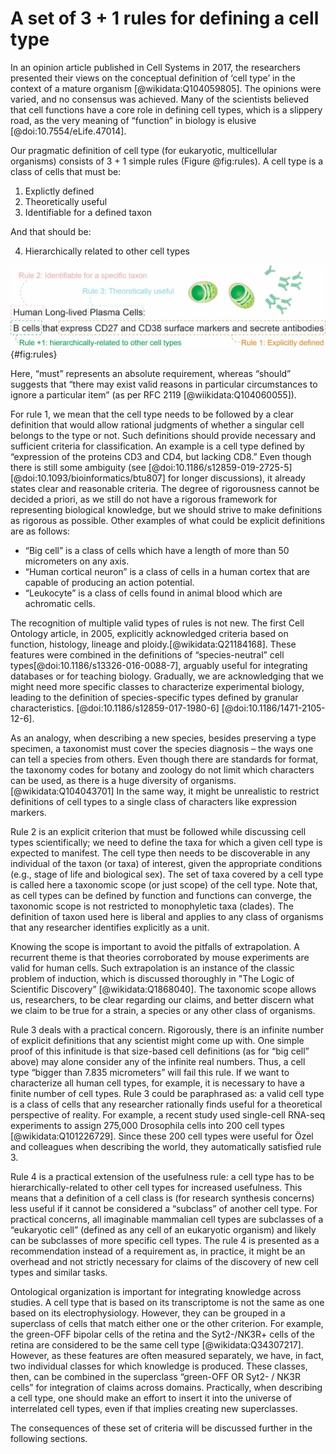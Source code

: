 # A set of 3 + 1 rules for defining a cell type

In an opinion article published in Cell Systems in 2017, the researchers presented their views on the conceptual definition of ‘cell type’ in the context of a mature organism [@wikidata:Q104059805]. The opinions were varied, and no consensus was achieved. Many of the scientists believed that cell functions have a core role in defining cell types, which is a slippery road, as the very meaning of “function” in biology is elusive [@doi:10.7554/eLife.47014].

Our pragmatic definition of cell type (for eukaryotic, multicellular organisms) consists of 3 + 1 simple rules (Figure @fig:rules). A cell type is a class of cells that must be:

1. Explictly defined
2. Theoretically useful 
3. Identifiable for a defined taxon

And that should be:

4. Hierarchically related to other cell types

![ The set of 3 + 1 rules for defining a cell type.](images/four_rules_hn.jpg){#fig:rules}

Here, “must” represents an absolute requirement, whereas “should” suggests that “there may exist valid reasons in particular circumstances to ignore a particular item” (as per RFC 2119 [@wiikidata:Q104060055]).

For rule 1, we mean that the cell type needs to be followed by a clear definition that would allow rational judgments of whether a singular cell belongs to the type or not. Such definitions should provide necessary and sufficient criteria for classification. An example is a cell type defined by “expression of the proteins CD3 and CD4, but lacking CD8.” Even though there is still some ambiguity (see [@doi:10.1186/s12859-019-2725-5] [@doi:10.1093/bioinformatics/btu807] for longer discussions), it already states clear and reasonable criteria. The degree of rigorousness cannot be decided a priori, as we still do not have a rigorous framework for representing biological knowledge, but we should strive to make definitions as rigorous as possible. Other examples of what could be explicit definitions are as follows:

- “Big cell” is a class of cells which have a length of more than 50 micrometers on any axis.
- “Human cortical neuron” is a class of cells in a human cortex that are capable of producing an action potential.
- “Leukocyte” is a class of cells found in animal blood which are achromatic cells.

The recognition of multiple valid types of rules is not new. The first Cell Ontology article, in 2005, explicitly acknowledged criteria based on function, histology, lineage and ploidy.[@wikidata:Q21184168]. These features were combined in the definitions of “species-neutral” cell types[@doi:10.1186/s13326-016-0088-7], arguably useful for integrating databases or for teaching biology. Gradually, we are acknowledging that we might need more specific classes to characterize experimental biology, leading to the definition of species-specific types defined by granular characteristics. [@doi:10.1186/s12859-017-1980-6] [@doi:10.1186/1471-2105-12-6]. 

As an analogy, when describing a new species, besides preserving a type specimen, a taxonomist must cover the species diagnosis – the ways one can tell a species from others. Even though there are standards for format, the taxonomy codes for botany and zoology do not limit which characters can be used, as there is a huge diversity of organisms. [@wikidata:Q104043701] In the same way, it might be unrealistic to restrict definitions of cell types to a single class of characters like expression markers.

Rule 2 is an explicit criterion that must be followed while discussing cell types scientifically; we need to define the taxa for which a given cell type is expected to manifest. The cell type then needs to be discoverable in any individual of the taxon (or taxa) of interest, given the appropriate conditions (e.g., stage of life and biological sex). The set of taxa covered by a cell type is called here a taxonomic scope (or just scope) of the cell type. Note that, as cell types can be defined by function and functions can converge, the taxonomic scope is not restricted to monophyletic taxa (clades). The definition of taxon used here is liberal and applies to any class of organisms that any researcher identifies explicitly as a unit.

Knowing the scope is important to avoid the pitfalls of extrapolation. A recurrent theme is that theories corroborated by mouse experiments are valid for human cells. Such extrapolation is an instance of the classic problem of induction, which is discussed thoroughly in "The Logic of Scientific Discovery” [@wikidata:Q1868040].  The taxonomic scope allows us, researchers, to be clear regarding our claims, and better discern what we claim to be true for a strain, a species or any other class of organisms. 

Rule 3 deals with a practical concern. Rigorously, there is an infinite number of explicit definitions that any scientist might come up with. One simple proof of this infinitude is that size-based cell definitions (as for “big cell” above) may alone consider any of the infinite real numbers. Thus, a cell type “bigger than 7.835 micrometers” will fail this rule. If we want to characterize all human cell types, for example, it is necessary to have a finite number of cell types. Rule 3 could be paraphrased as: a valid cell type is a class of cells that any researcher rationally finds useful for a theoretical perspective of reality. For example, a recent study used single-cell RNA-seq experiments to assign 275,000 Drosophila cells into 200 cell types [@wikidata:Q101226729]. Since these 200 cell types were useful for Özel and colleagues when describing the world, they automatically satisfied rule 3. 

Rule 4 is a practical extension of the usefulness rule: a cell type has to be hierarchically-related to other cell types for increased usefulness. This means that a definition of a cell class is (for research synthesis concerns) less useful if it cannot be considered a “subclass” of another cell type. For practical concerns, all imaginable mammalian cell types are subclasses of a “eukaryotic cell” (defined as any cell of an eukaryotic organism) and likely can be subclasses of more specific cell types. The rule 4 is presented as a recommendation instead of a requirement as, in practice, it might be an overhead and not strictly necessary for claims of the discovery of new cell types and similar tasks.  

Ontological organization is important for integrating knowledge across studies. A cell type that is based on its transcriptome is not the same as one based on its electrophysiology. However, they can be grouped in a superclass of cells that match either one or the other criterion. For example, the green-OFF bipolar cells of the retina and the Syt2-/NK3R+ cells of the retina are considered to be the same cell type [@wikidata:Q34307217].   However, as these features are often measured separately, we have, in fact, two individual classes for which knowledge is produced. These classes, then, can be combined in the superclass “green-OFF OR Syt2- / NK3R cells” for integration of claims across domains. Practically, when describing a cell type, one should make an effort to insert it into the universe of interrelated cell types, even if that implies creating new superclasses.

The consequences of these set of criteria will be discussed further in the following sections. 